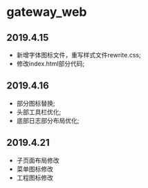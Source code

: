 # gateway_web

## 2019.4.15

- 新增字体图标文件，重写样式文件rewrite.css;
- 修改index.html部分代码;

## 2019.4.16

- 部分图标替换;
- 头部工具栏优化;
- 底部日志部分布局优化;

## 2019.4.21

- 子页面布局修改
- 菜单图标修改
- 工程图标修改